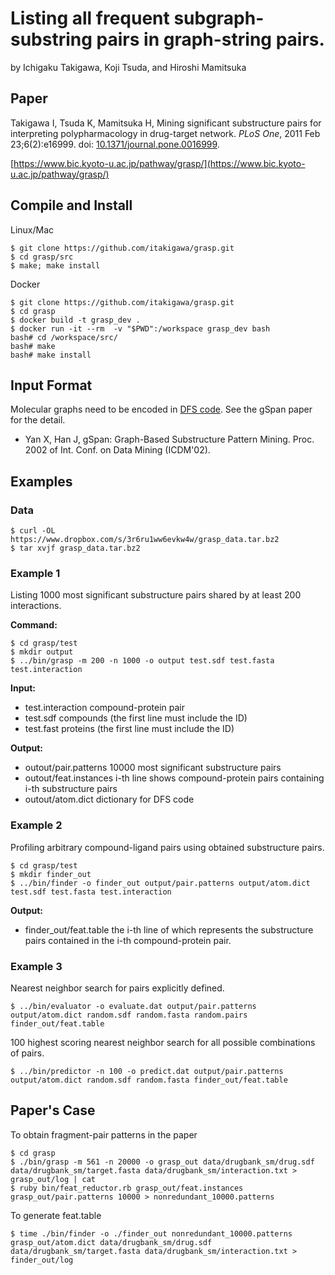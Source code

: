 # Listing all frequent subgraph-substring pairs in graph-string pairs.

by Ichigaku Takigawa, Koji Tsuda, and Hiroshi Mamitsuka

## Paper

Takigawa I, Tsuda K, Mamitsuka H, 
Mining significant substructure pairs for interpreting polypharmacology in drug-target network. *PLoS One*, 2011 Feb 23;6(2):e16999.  doi: [10.1371/journal.pone.0016999](https://doi.org/10.1371/journal.pone.0016999).

[https://www.bic.kyoto-u.ac.jp/pathway/grasp/](https://www.bic.kyoto-u.ac.jp/pathway/grasp/)

## Compile and Install

Linux/Mac

```
$ git clone https://github.com/itakigawa/grasp.git
$ cd grasp/src
$ make; make install
```

Docker

```
$ git clone https://github.com/itakigawa/grasp.git
$ cd grasp
$ docker build -t grasp_dev .
$ docker run -it --rm  -v "$PWD":/workspace grasp_dev bash
bash# cd /workspace/src/
bash# make
bash# make install
```

## Input Format

Molecular graphs need to be encoded in [DFS code](HowToReadDFSCode.txt). See the gSpan paper for the detail. 

- Yan X, Han J, gSpan: Graph-Based Substructure Pattern Mining. Proc. 2002 of Int. Conf. on Data Mining (ICDM'02).

## Examples

### Data

```
$ curl -OL https://www.dropbox.com/s/3r6ru1ww6evkw4w/grasp_data.tar.bz2
$ tar xvjf grasp_data.tar.bz2
```


### Example 1

Listing 1000 most significant substructure pairs shared by at least 200 interactions.

**Command:**

```
$ cd grasp/test
$ mkdir output
$ ../bin/grasp -m 200 -n 1000 -o output test.sdf test.fasta test.interaction 
```

**Input:**   
- test.interaction compound-protein pair
- test.sdf compounds (the first line must include the ID)
- test.fast proteins (the first line must include the ID)

**Output:**
- outout/pair.patterns 10000 most significant substructure pairs
- outout/feat.instances i-th line shows compound-protein pairs containing i-th substructure pairs
- outout/atom.dict dictionary for DFS code

### Example 2

Profiling arbitrary compound-ligand pairs using obtained substructure pairs.

```
$ cd grasp/test
$ mkdir finder_out
$ ../bin/finder -o finder_out output/pair.patterns output/atom.dict test.sdf test.fasta test.interaction
```

**Output:**
- finder_out/feat.table the i-th line of which represents the substructure pairs contained in the i-th compound-protein pair.

### Example 3

Nearest neighbor search for pairs explicitly defined.

```
$ ../bin/evaluator -o evaluate.dat output/pair.patterns output/atom.dict random.sdf random.fasta random.pairs finder_out/feat.table
```

100 highest scoring nearest neighbor search for all possible combinations of pairs.

```
$ ../bin/predictor -n 100 -o predict.dat output/pair.patterns output/atom.dict random.sdf random.fasta finder_out/feat.table
```


## Paper's Case

To obtain fragment-pair patterns in the paper

```
$ cd grasp
$ ./bin/grasp -m 561 -n 20000 -o grasp_out data/drugbank_sm/drug.sdf data/drugbank_sm/target.fasta data/drugbank_sm/interaction.txt > grasp_out/log | cat
$ ruby bin/feat_reductor.rb grasp_out/feat.instances grasp_out/pair.patterns 10000 > nonredundant_10000.patterns
```

To generate feat.table

```
$ time ./bin/finder -o ./finder_out nonredundant_10000.patterns grasp_out/atom.dict data/drugbank_sm/drug.sdf data/drugbank_sm/target.fasta data/drugbank_sm/interaction.txt > finder_out/log
```
